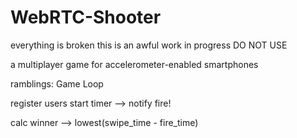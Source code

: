WebRTC-Shooter
==============
everything is broken this is an awful work in progress
DO NOT USE


a multiplayer game for accelerometer-enabled smartphones


ramblings:
Game Loop

register users
start timer --> notify fire!

calc winner --> lowest(swipe_time - fire_time)

